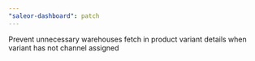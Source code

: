 ```yaml
---
"saleor-dashboard": patch
---
```


Prevent unnecessary warehouses fetch in product variant details when variant has not channel assigned
